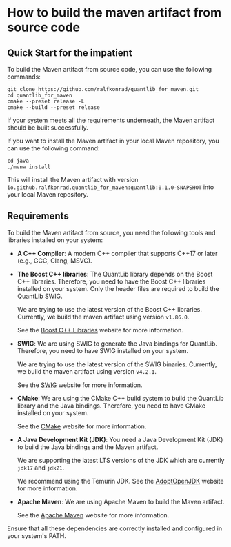 # How to build the maven artifact from source code

## Quick Start for the impatient

To build the Maven artifact from source code, you can use the following commands:

```shell
git clone https://github.com/ralfkonrad/quantlib_for_maven.git
cd quantlib_for_maven
cmake --preset release -L
cmake --build --preset release
```

If your system meets all the requirements underneath, the Maven artifact should be built
successfully.

If you want to install the Maven artifact in your local Maven repository, you can use the following
command:

```shell
cd java
./mvnw install
```

This will install the Maven artifact with version
`io.github.ralfkonrad.quantlib_for_maven:quantlib:0.1.0-SNAPSHOT`
into your local Maven repository.

## Requirements

To build the Maven artifact from source,
you need the following tools and libraries
installed on your system:

- **A C++ Compiler**:
  A modern C++ compiler that supports C++17 or later (e.g., GCC, Clang, MSVC).

- **The Boost C++ libraries**:
  The QuantLib library depends on the Boost C++ libraries. Therefore, you need to have the Boost C++
  libraries installed on your system. Only the header files are required to build the QuantLib SWIG.

  We are trying to use the latest version of the Boost C++ libraries.
  Currently, we build the maven artifact using version `v1.86.0`.

  See the [Boost C++ Libraries](https://www.boost.org/) website for more information.

- **SWIG**:
  We are using SWIG to generate the Java bindings for QuantLib. Therefore, you need to have SWIG
  installed on your system.

  We are trying to use the latest version of the SWIG binaries.
  Currently, we build the maven artifact using version `v4.2.1`.

  See the [SWIG](http://www.swig.org/) website for more information.

- **CMake**:
  We are using the CMake C++ build system to build the QuantLib library and the Java bindings.
  Therefore, you need to have CMake installed on your system.

  See the [CMake](https://cmake.org/) website for more information.

- **A Java Development Kit (JDK)**:
  You need a Java Development Kit (JDK) to build the Java bindings and the Maven artifact.

  We are supporting the latest LTS versions of the JDK which are currently `jdk17` and `jdk21`.

  We recommend using the Temurin JDK. See the [AdoptOpenJDK](https://adoptopenjdk.net/) website
  for more information.

- **Apache Maven**:
  We are using Apache Maven to build the Maven artifact.

  See the [Apache Maven](https://maven.apache.org/) website for more information.

Ensure that all these dependencies are correctly installed and configured in your system's PATH.
